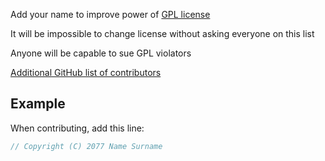 Add your name to improve power of [GPL license](https://en.wikipedia.org/wiki/GNU_General_Public_License)

It will be impossible to change license without asking everyone on this list

Anyone will be capable to sue GPL violators

[Additional GitHub list of contributors](https://github.com/GreenteaOS/Tofita/graphs/contributors)

## Example

When contributing, add this line:

```c
// Copyright (C) 2077 Name Surname
```
